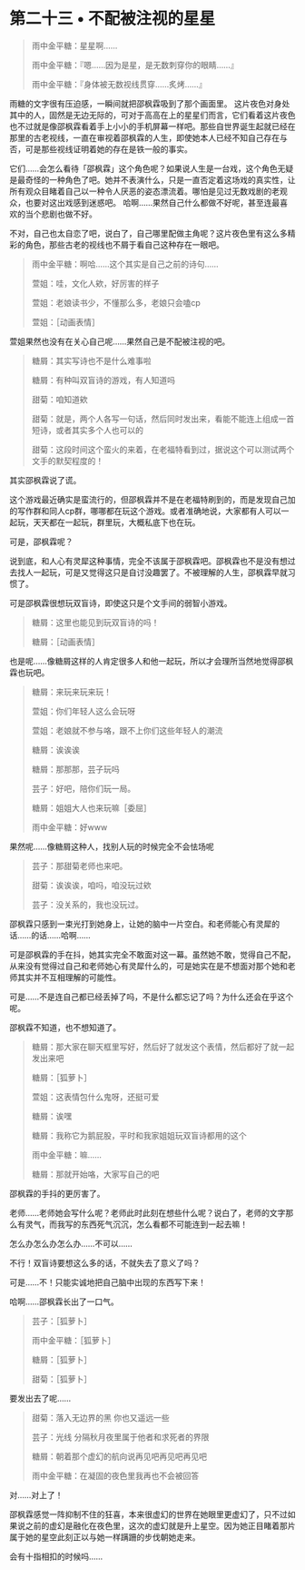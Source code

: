 # 第二十三 • 不配被注视的星星

>雨中金平糖：星星啊……
>
>雨中金平糖：『嗯……因为是星，是无数刺穿你的眼睛……』
>
>雨中金平糖：『身体被无数视线贯穿……炙烤……』

雨糖的文字很有压迫感，一瞬间就把邵枫霖吸到了那个画面里。
这片夜色对身处其中的人，固然是无边无际的，可对于高高在上的星星们而言，它们看着这片夜色也不过就是像邵枫霖看着手上小小的手机屏幕一样吧。那些自世界诞生起就已经在那里的古老视线，一直在审视着邵枫霖的人生，即使她本人已经不知自己存在与否，可是那些视线证明着她的存在是铁一般的事实。

它们……会怎么看待「邵枫霖」这个角色呢？如果说人生是一台戏，这个角色无疑是最奇怪的一种角色了吧。她并不表演什么，只是一直否定着这场戏的真实性，让所有观众目睹着自己以一种令人厌恶的姿态漂流着。哪怕是见过无数戏剧的老观众，也要对这出戏感到迷惑吧。
哈啊……果然自己什么都做不好呢，甚至连最喜欢的当个悲剧也做不好。

不对，自己也太自恋了吧，说白了，自己哪里配做主角呢？这片夜色里有这么多精彩的角色，那些古老的视线也不屑于看自己这种存在一眼吧。

>雨中金平糖：啊哈……这个其实是自己之前的诗句……
>
>萱姐：哇，文化人欸，好厉害的样子
>
>萱姐：老娘读书少，不懂那么多，老娘只会嗑cp
>
>萱姐：［动画表情］

萱姐果然也没有在关心自己呢……果然自己是不配被注视的吧。

>糖屑：其实写诗也不是什么难事啦
>
>糖屑：有种叫双盲诗的游戏，有人知道吗
>
>甜菊：咱知道欸
>
>甜菊：就是，两个人各写一句话，然后同时发出来，看能不能连上组成一首短诗，或者其实多个人也可以的
>
>甜菊：这段时间这个蛮火的来着，在老福特看到过，据说这个可以测试两个文手的默契程度的！

其实邵枫霖说了谎。

这个游戏最近确实是蛮流行的，但邵枫霖并不是在老福特刷到的，而是发现自己加的写作群和同人cp群，哪哪都在玩这个游戏。或者准确地说，大家都有人可以一起玩，天天都在一起玩，群里玩，大概私底下也在玩。

可是，邵枫霖呢？

说到底，和人心有灵犀这种事情，完全不该属于邵枫霖吧。邵枫霖也不是没有想过去找人一起玩，可是又觉得这只是自讨没趣罢了。不被理解的人生，邵枫霖早就习惯了。

可是邵枫霖很想玩双盲诗，即使这只是个文手间的弱智小游戏。

>糖屑：这里也能见到玩双盲诗的吗！
>
>糖屑：［动画表情］

也是呢……像糖屑这样的人肯定很多人和他一起玩，所以才会理所当然地觉得邵枫霖也玩吧。

>糖屑：来玩来玩来玩！
>
>萱姐：你们年轻人这么会玩呀
>
>萱姐：老娘就不参与咯，跟不上你们这些年轻人的潮流
>
>糖屑：诶诶诶
>
>糖屑：那那那，芸子玩吗
>
>芸子：好吧，陪你们玩一局。
>
>糖屑：姐姐大人也来玩嘛［委屈］
>
>雨中金平糖：好www

果然呢……像糖屑这种人，找别人玩的时候完全不会怯场呢

>芸子：那甜菊老师也来吧。
>
>甜菊：诶诶诶，咱吗，咱没玩过欸
>
>芸子：没关系的，我也没玩过。

邵枫霖只感到一束光打到她身上，让她的脑中一片空白。和老师能心有灵犀的话……的话……哈啊……

可是邵枫霖的手在抖，她其实完全不敢面对这一幕。虽然她不敢，觉得自己不配，从来没有觉得过自己和老师她心有灵犀什么的，可是她实在是不想面对那个她和老师其实并不互相理解的可能性。

可是……不是连自己都已经丢掉了吗，不是什么都忘记了吗？为什么还会在乎这个呢。

邵枫霖不知道，也不想知道了。

>糖屑：那大家在聊天框里写好，然后好了就发这个表情，然后都好了就一起发出来吧
>
>糖屑：［狐萝卜］
>
>萱姐：这表情包什么鬼呀，还挺可爱
>
>糖屑：诶嘿
>
>糖屑：我称它为鹅屁股，平时和我家姐姐玩双盲诗都用的这个
>
>雨中金平糖：嘛……
>
>糖屑：那就开始咯，大家写自己的吧

邵枫霖的手抖的更厉害了。

老师……老师她会写什么呢？老师此时此刻在想些什么呢？说白了，老师的文字那么有灵气，而我写的东西死气沉沉，怎么看都不可能连到一起去嘛！

怎么办怎么办怎么办……不可以……

不行！双盲诗要想这么多的话，不就失去了意义了吗？

可是……不！只能实诚地把自己脑中出现的东西写下来！

哈啊……邵枫霖长出了一口气。

>芸子：［狐萝卜］
>
>雨中金平糖：［狐萝卜］
>
>糖屑：［狐萝卜］
>
>甜菊：［狐萝卜］

要发出去了呢……

>甜菊：落入无边界的黑 你也又遥远一些
>
>芸子：光线 分隔秋月夜里属于他者和求死者的界限
>
>糖屑：朝着那个虚幻的航向说再见吧再见吧再见吧
>
>雨中金平糖：在凝固的夜色里我再也不会被回答

对……对上了！

邵枫霖感觉一阵抑制不住的狂喜，本来很虚幻的世界在她眼里更虚幻了，只不过如果说之前的虚幻是融化在夜色里，这次的虚幻就是升上星空。因为她正目睹着那片属于她的星空此刻正以与她一样蹒跚的步伐朝她走来。

会有十指相扣的时候吗……